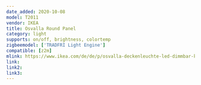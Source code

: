 ```yaml
---
date_added: 2020-10-08
model: T2011
vendor: IKEA
title: Osvalla Round Panel
category: light
supports: on/off, brightness, colortemp
zigbeemodel: ['TRADFRI Light Engine']
compatible: [z2m]
mlink: https://www.ikea.com/de/de/p/osvalla-deckenleuchte-led-dimmbar-kabellos-dimmbar-grau-50475915/
link: 
link2: 
link3: 
---
```

